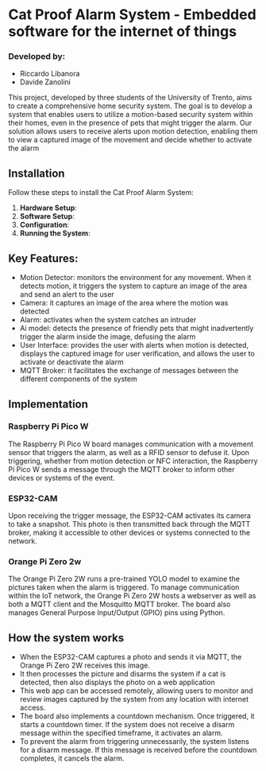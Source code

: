 # Cat Proof Alarm System - Embedded software for the internet of things

### Developed by:

- Riccardo Libanora 
- Davide Zanolini

This project, developed by three students of the University of Trento, aims to create a comprehensive home security system. 
The goal is to develop a system that enables users to utilize a motion-based security system within their homes, even in the presence of pets that might trigger the alarm. Our solution allows users to receive alerts upon motion detection, enabling them to view a captured image of the movement and decide whether to activate the alarm

## Installation

Follow these steps to install the Cat Proof Alarm System:

1. **Hardware Setup**: 
2. **Software Setup**:
3. **Configuration**:
4. **Running the System**:

## Key Features:

- Motion Detector: monitors the environment for any movement. When it detects motion, it triggers the system to capture an image of the area and send an alert to the user
- Camera: it captures an image of the area where the motion was detected
- Alarm: activates when the system catches an intruder 
- Ai model: detects the presence of friendly pets that might inadvertently trigger the alarm inside the image, defusing the alarm 
- User Interface: provides the user with alerts when motion is detected, displays the captured image for user verification, and allows the user to activate or deactivate the alarm
- MQTT Broker: it facilitates the exchange of messages between the different components of the system

## Implementation

### Raspberry Pi Pico W

The Raspberry Pi Pico W board manages communication with a movement sensor that triggers the alarm, as well as a RFID sensor to defuse it.
Upon triggering, whether from motion detection or NFC interaction, the Raspberry Pi Pico W sends a message through the MQTT broker to inform other devices or systems of the event.

### ESP32-CAM

Upon receiving the trigger message, the ESP32-CAM activates its camera to take a snapshot. This photo is then transmitted back through the MQTT broker, making it accessible to other devices or systems connected to the network.

### Orange Pi Zero 2w

The Orange Pi Zero 2W runs a pre-trained YOLO model to examine the pictures taken when the alarm is triggered.
To manage communication within the IoT network, the Orange Pi Zero 2W hosts a webserver as well as both a MQTT client and the Mosquitto MQTT broker.
The board also manages General Purpose Input/Output (GPIO) pins using Python.

## How the system works
- When the ESP32-CAM captures a photo and sends it via MQTT, the Orange Pi Zero 2W receives this image. 
- It then processes the picture and disarms the system if a cat is detected, then also displays the photo on a web application
- This web app can be accessed remotely, allowing users to monitor and review images captured by the system from any location with internet access.
- The board also implements a countdown mechanism. Once triggered, it starts a countdown timer. If the system does not receive a disarm message within the      specified timeframe, it activates an alarm. 
- To prevent the alarm from triggering unnecessarily, the system listens for a disarm message. If this message is received before the countdown completes, it cancels the alarm.
